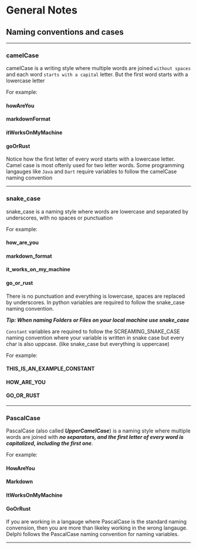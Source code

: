# General Notes

## Naming conventions and cases

---

### camelCase

camelCase is a writing style where multiple words are joined `without spaces` and each word `starts with a capital` letter. But the first word starts with a lowercase letter

For example:

#### howAreYou

#### markdownFormat

#### itWorksOnMyMachine

#### goOrRust

Notice how the first letter of every word starts with a lowercase letter. Camel case is most oftenly used for two letter words. Some programming langauges like `Java` and `Dart` require variables to follow the camelCase naming convention

---

### snake_case

snake_case is a naming style where words are lowercase and separated by underscores, with no spaces or punctuation

For example:

#### how_are_you

#### markdown_format

#### it_works_on_my_machine

#### go_or_rust

There is no punctuation and everything is lowercase, spaces are replaced by underscores. In python variables are required to follow the snake_case naming convention.

***Tip: When naming Folders or Files on your local machine use snake_case***

`Constant` variables are required to follow the SCREAMING_SNAKE_CASE naming convention where your variable is written in snake case but every char is also uppcase. (like snake_case but everything is uppercase)

For example:

#### THIS_IS_AN_EXAMPLE_CONSTANT

#### HOW_ARE_YOU

#### GO_OR_RUST

---

### PascalCase

PascalCase (also called ***UpperCamelCase***) is a naming style where multiple words are joined with ***no separators, and the first letter of every word is capitalized, including the first one***.

For example:

#### HowAreYou

#### Markdown

#### ItWorksOnMyMachine

#### GoOrRust

If you are working in a langauge where PascalCase is the standard naming convension, then you are more than likeley working in the wrong langauge.
Delphi follows the PascalCase naming convention for naming variables.

---
